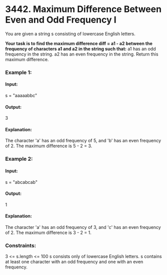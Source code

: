 # 3442. Maximum Difference Between Even and Odd Frequency I
You are given a string s consisting of lowercase English letters.

**Your task is to find the maximum difference diff = a1 - a2 between the frequency of characters a1 and a2 in the string such that:**
a1 has an odd frequency in the string.
a2 has an even frequency in the string.
Return this maximum difference.

### Example 1:
#### Input:
s = "aaaaabbc"
#### Output:
3
#### Explanation:
The character 'a' has an odd frequency of 5, and 'b' has an even frequency of 2.
The maximum difference is 5 - 2 = 3.

### Example 2:
#### Input:
s = "abcabcab"
#### Output: 
1
#### Explanation:
The character 'a' has an odd frequency of 3, and 'c' has an even frequency of 2.
The maximum difference is 3 - 2 = 1.
 
### Constraints:
3 <= s.length <= 100
s consists only of lowercase English letters.
s contains at least one character with an odd frequency and one with an even frequency.


